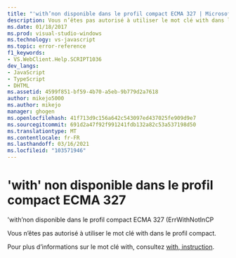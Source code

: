 ```yaml
---
title: "'with’non disponible dans le profil compact ECMA 327 | Microsoft Docs"
description: Vous n’êtes pas autorisé à utiliser le mot clé with dans le profil compact.
ms.date: 01/18/2017
ms.prod: visual-studio-windows
ms.technology: vs-javascript
ms.topic: error-reference
f1_keywords:
- VS.WebClient.Help.SCRIPT1036
dev_langs:
- JavaScript
- TypeScript
- DHTML
ms.assetid: 4599f851-bf59-4b70-a5eb-9b779d2a7618
author: mikejo5000
ms.author: mikejo
manager: ghogen
ms.openlocfilehash: 41f713d9c156a642c543097ed437025fe909d9e7
ms.sourcegitcommit: 691d2a47f92f991241fdb132a82c53a537198d50
ms.translationtype: MT
ms.contentlocale: fr-FR
ms.lasthandoff: 03/16/2021
ms.locfileid: "103571946"
---
```

# <a name="with-not-available-in-the-ecma-327-compact-profile"></a>'with' non disponible dans le profil compact ECMA 327
'with’non disponible dans le profil compact ECMA 327 (ErrWithNotInCP  
  
 Vous n’êtes pas autorisé à utiliser le mot clé with dans le profil compact.  
  
 Pour plus d’informations sur le mot clé with, consultez [with, instruction](https://developer.mozilla.org/docs/Web/JavaScript/Reference/Statements/with).
